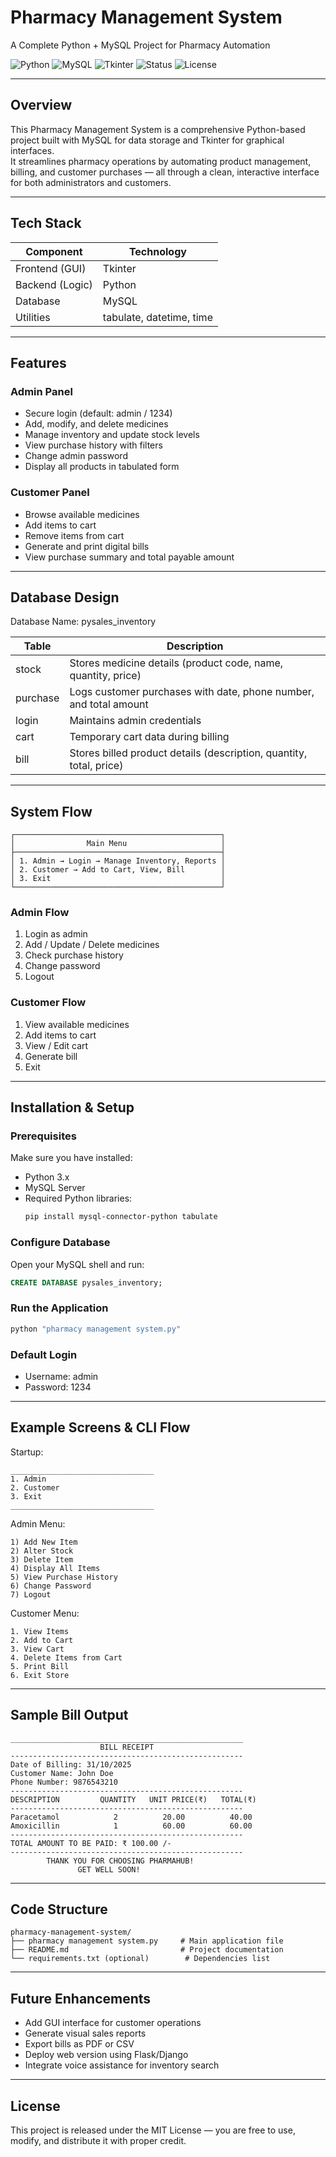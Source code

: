 # Pharmacy Management System  
A Complete Python + MySQL Project for Pharmacy Automation

![Python](https://img.shields.io/badge/Python-3.x-blue?logo=python)
![MySQL](https://img.shields.io/badge/Database-MySQL-orange?logo=mysql)
![Tkinter](https://img.shields.io/badge/GUI-Tkinter-yellow)
![Status](https://img.shields.io/badge/Status-Stable-brightgreen)
![License](https://img.shields.io/badge/License-MIT-lightgrey)

---

## Overview  

This Pharmacy Management System is a comprehensive Python-based project built with MySQL for data storage and Tkinter for graphical interfaces.  
It streamlines pharmacy operations by automating product management, billing, and customer purchases — all through a clean, interactive interface for both administrators and customers.

---

## Tech Stack  

| Component | Technology |
|------------|-------------|
| Frontend (GUI) | Tkinter |
| Backend (Logic) | Python |
| Database | MySQL |
| Utilities | tabulate, datetime, time |

---

## Features  

### Admin Panel
- Secure login (default: admin / 1234)
- Add, modify, and delete medicines  
- Manage inventory and update stock levels  
- View purchase history with filters  
- Change admin password  
- Display all products in tabulated form  

### Customer Panel
- Browse available medicines  
- Add items to cart  
- Remove items from cart  
- Generate and print digital bills  
- View purchase summary and total payable amount  

---

## Database Design  

Database Name: pysales_inventory

| Table | Description |
|--------|--------------|
| stock | Stores medicine details (product code, name, quantity, price) |
| purchase | Logs customer purchases with date, phone number, and total amount |
| login | Maintains admin credentials |
| cart | Temporary cart data during billing |
| bill | Stores billed product details (description, quantity, total, price) |

---

## System Flow  

```text
┌──────────────────────────────────────────────┐
│                Main Menu                     │
├──────────────────────────────────────────────┤
│ 1. Admin → Login → Manage Inventory, Reports │
│ 2. Customer → Add to Cart, View, Bill        │
│ 3. Exit                                      │
└──────────────────────────────────────────────┘
```

### Admin Flow
1. Login as admin  
2. Add / Update / Delete medicines  
3. Check purchase history  
4. Change password  
5. Logout  

### Customer Flow
1. View available medicines  
2. Add items to cart  
3. View / Edit cart  
4. Generate bill  
5. Exit  

---

## Installation & Setup  

### Prerequisites
Make sure you have installed:
- Python 3.x  
- MySQL Server  
- Required Python libraries:
  ```bash
  pip install mysql-connector-python tabulate
  ```

### Configure Database
Open your MySQL shell and run:
```sql
CREATE DATABASE pysales_inventory;
```

### Run the Application
```bash
python "pharmacy management system.py"
```

### Default Login
- Username: admin  
- Password: 1234  

---

## Example Screens & CLI Flow  

Startup:
```
________________________________
1. Admin
2. Customer
3. Exit
________________________________
```

Admin Menu:
```
1) Add New Item
2) Alter Stock
3) Delete Item
4) Display All Items
5) View Purchase History
6) Change Password
7) Logout
```

Customer Menu:
```
1. View Items
2. Add to Cart
3. View Cart
4. Delete Items from Cart
5. Print Bill
6. Exit Store
```

---

## Sample Bill Output  

```
____________________________________________________
                    BILL RECEIPT
----------------------------------------------------
Date of Billing: 31/10/2025
Customer Name: John Doe
Phone Number: 9876543210
----------------------------------------------------
DESCRIPTION         QUANTITY   UNIT PRICE(₹)   TOTAL(₹)
----------------------------------------------------
Paracetamol            2          20.00          40.00
Amoxicillin            1          60.00          60.00
----------------------------------------------------
TOTAL AMOUNT TO BE PAID: ₹ 100.00 /-
----------------------------------------------------
        THANK YOU FOR CHOOSING PHARMAHUB!
               GET WELL SOON!
```

---

## Code Structure  

```
pharmacy-management-system/
├── pharmacy management system.py     # Main application file
├── README.md                         # Project documentation
└── requirements.txt (optional)        # Dependencies list
```

---

## Future Enhancements  

- Add GUI interface for customer operations  
- Generate visual sales reports  
- Export bills as PDF or CSV  
- Deploy web version using Flask/Django  
- Integrate voice assistance for inventory search  

---


## License  

This project is released under the MIT License — you are free to use, modify, and distribute it with proper credit.
